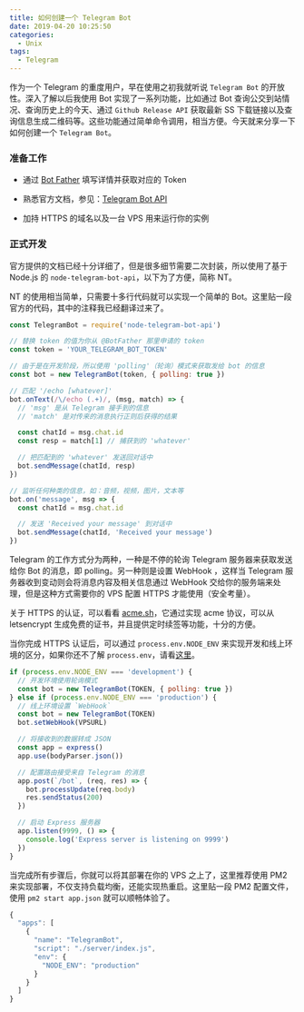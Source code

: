 ```yaml
---
title: 如何创建一个 Telegram Bot
date: 2019-04-20 10:25:50
categories:
  - Unix
tags:
  - Telegram
---
```


作为一个 Telegram 的重度用户，早在使用之初我就听说 `Telegram Bot` 的开放性。深入了解以后我使用 Bot 实现了一系列功能，比如通过 Bot 查询公交到站情况、查询历史上的今天、通过 `Github Release API` 获取最新 SS 下载链接以及查询信息生成二维码等。这些功能通过简单命令调用，相当方便。今天就来分享一下如何创建一个 `Telegram Bot`。

<!-- more -->

### 准备工作

- 通过 [Bot Father](https://telegram.me/botfather) 填写详情并获取对应的 Token

- 熟悉官方文档，参见：[Telegram Bot API](https://core.telegram.org/bots/api)

- 加持 HTTPS 的域名以及一台 VPS 用来运行你的实例

### 正式开发

官方提供的文档已经十分详细了，但是很多细节需要二次封装，所以使用了基于 Node.js 的 `node-telegram-bot-api`，以下为了方便，简称 NT。

NT 的使用相当简单，只需要十多行代码就可以实现一个简单的 Bot。这里贴一段官方的代码，其中的注释我已经翻译过来了。

```Javascript
const TelegramBot = require('node-telegram-bot-api')

// 替换 token 的值为你从 @BotFather 那里申请的 token
const token = 'YOUR_TELEGRAM_BOT_TOKEN'

// 由于是在开发阶段，所以使用 'polling'（轮询）模式来获取发给 bot 的信息
const bot = new TelegramBot(token, { polling: true })

// 匹配 '/echo [whatever]'
bot.onText(/\/echo (.+)/, (msg, match) => {
  // 'msg' 是从 Telegram 接手到的信息
  // 'match' 是对传来的消息执行正则后获得的结果

  const chatId = msg.chat.id
  const resp = match[1] // 捕获到的 'whatever'

  // 把匹配到的 'whatever' 发送回对话中
  bot.sendMessage(chatId, resp)
})

// 监听任何种类的信息，如：音频，视频，图片，文本等
bot.on('message', msg => {
  const chatId = msg.chat.id

  // 发送 'Received your message' 到对话中
  bot.sendMessage(chatId, 'Received your message')
})
```

Telegram 的工作方式分为两种，一种是不停的轮询 Telegram 服务器来获取发送给你 Bot 的消息，即 polling。另一种则是设置 WebHook ，这样当 Telegram 服务器收到变动则会将消息内容及相关信息通过 WebHook 交给你的服务端来处理，但是这种方式需要你的 VPS 配置 HTTPS 才能使用（安全考量）。

关于 HTTPS 的认证，可以看看 [acme.sh](https://github.com/Neilpang/acme.sh)，它通过实现 acme 协议，可以从 letsencrypt 生成免费的证书，并且提供定时续签等功能，十分的方便。

当你完成 HTTPS 认证后，可以通过 `process.env.NODE_ENV` 来实现开发和线上环境的区分，如果你还不了解 `process.env`，请看[这里](https://nodejs.org/api/process.html#process_process_env)。

```Javascript
if (process.env.NODE_ENV === 'development') {
  // 开发环境使用轮询模式
  const bot = new TelegramBot(TOKEN, { polling: true })
} else if (process.env.NODE_ENV === 'production') {
  // 线上环境设置 `WebHook`
  const bot = new TelegramBot(TOKEN)
  bot.setWebHook(VPSURL)

  // 将接收到的数据转成 JSON
  const app = express()
  app.use(bodyParser.json())

  // 配置路由接受来自 Telegram 的消息
  app.post(`/bot`, (req, res) => {
    bot.processUpdate(req.body)
    res.sendStatus(200)
  })

  // 启动 Express 服务器
  app.listen(9999, () => {
    console.log('Express server is listening on 9999')
  })
}
```

当完成所有步骤后，你就可以将其部署在你的 VPS 之上了，这里推荐使用 PM2 来实现部署，不仅支持负载均衡，还能实现热重启。这里贴一段 PM2 配置文件，使用 `pm2 start app.json` 就可以顺畅体验了。

```Javascript
{
  "apps": [
    {
      "name": "TelegramBot",
      "script": "./server/index.js",
      "env": {
        "NODE_ENV": "production"
      }
    }
  ]
}
```
